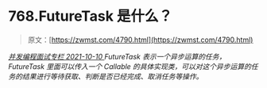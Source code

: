 <!--yml
category: 未分类
date: 0001-01-01 00:00:00
-->

# 768.FutureTask 是什么？

> 原文：[https://zwmst.com/4790.html](https://zwmst.com/4790.html)

   [ *并发编程面试专栏* ](https://zwmst.com/%e5%b9%b6%e5%8f%91%e7%bc%96%e7%a8%8b%e9%9d%a2%e8%af%95%e4%b8%93%e6%a0%8f)*[ <time datetime="2021-10-10T22:50:29+08:00"> 2021-10-10 </time> ](https://zwmst.com/4790.html)  FutureTask 表示一个异步运算的任务，FutureTask 里面可以传入一个 Callable 的具体实现类，可以对这个异步运算的任务的结果进行等待获取、判断是否已经完成、取消任务等操作。*